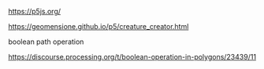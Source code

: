 https://p5js.org/

https://geomensione.github.io/p5/creature_creator.html

boolean path operation

https://discourse.processing.org/t/boolean-operation-in-polygons/23439/11

